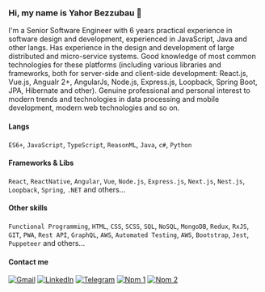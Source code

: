 ### Hi, my name is Yahor Bezzubau 👋

I'm a Senior Software Engineer with 6 years practical experience in software design and development, experienced in JavaScript, Java and other langs. Has experience in the design and development of large distributed and micro-service systems. Good knowledge of most common technologies for these platforms (including various libraries and frameworks, both for server-side and client-side development: React.js, Vue.js, Angualr 2+, AngularJs, Node.js, Express.js, Loopback, Spring Boot, JPA, Hibernate and other). Genuine professional and personal interest to modern trends and technologies in data processing and mobile development, modern web technologies and so on. 

#### Langs

`ES6+`, `JavaScript`, `TypeScript`, `ReasonML`, `Java`, `c#`, `Python`

#### Frameworks & Libs

`React`, `ReactNative`, `Angular`, `Vue`, `Node.js`, `Express.js`, `Next.js`, `Nest.js`, `Loopback`, `Spring`, `.NET`  and others...

#### Other skills

`Functional Programming`, `HTML`, `CSS`, `SCSS`, `SQL`, `NoSQL`, `MongoDB`, `Redux`, `RxJS`, `GIT`, `PWA`, `Rest API`, `GraphQL`, `AWS`, `Automated Testing`, `AWS`, `Bootstrap`, `Jest`, `Puppeteer` and others...

#### Contact me

[![Gmail](https://img.shields.io/badge/Gmail-D14836?style=for-the-badge&logo=gmail&logoColor=white)](mailto:bezzubov.egor@gmail.com)
[![LinkedIn](https://img.shields.io/badge/linkedin%20-%230077B5.svg?&style=for-the-badge&logo=linkedin&logoColor=white)](https://www.linkedin.com/in/egor-bezzubov/)
[![Telegram](https://img.shields.io/badge/Telegram-2CA5E0?style=for-the-badge&logo=telegram&logoColor=white)](https://t.me/ybezzubau)
[![Npm 1](https://img.shields.io/badge/npm-CB3837?style=for-the-badge&logo=npm&logoColor=white)](https://www.npmjs.com/~yahor_bezzubau)
[![Npm 2](https://img.shields.io/badge/npm-CB3837?style=for-the-badge&logo=npm&logoColor=white)](https://www.npmjs.com/~bezzubov_egor)



<!--
**BezzubovEgor/BezzubovEgor** is a ✨ _special_ ✨ repository because its `README.md` (this file) appears on your GitHub profile.

I'm a Senior Software Engineer with more than 5 years experience.

🏢 I'm currently working at Randstad Netherlands
🔭 I’m currently working on web systems 
.php, .js, .html, .css, .svg, .psd, .ai
🌍 I'm mostly active within the Laravel Community
💅 Designed: @pestphp, NorthMeetsSouth.audio, ThenPing.me, HappydDev.fm, etc…
🌱 Learning all about Open Source
💬 Ping me about design, branding, laravel, development, design thinking
📫 Reach me: twitter.com/caneco
⚡️ Fun fact: I'm a huge fan of Harry Potter

Here are some ideas to get you started:

- 🔭 I’m currently working on ...
- 🌱 I’m currently learning ...
- 👯 I’m looking to collaborate on ...
- 🤔 I’m looking for help with ...
- 💬 Ask me about ...
- 📫 How to reach me: ...
- 😄 Pronouns: ...
- ⚡ Fun fact: ...
-->
